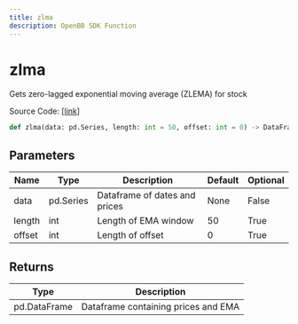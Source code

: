 ```yaml
---
title: zlma
description: OpenBB SDK Function
---
```


# zlma

Gets zero-lagged exponential moving average (ZLEMA) for stock

Source Code: [[link](https://github.com/OpenBB-finance/OpenBBTerminal/tree/main/openbb_terminal/common/technical_analysis/overlap_model.py#L115)]

```python
def zlma(data: pd.Series, length: int = 50, offset: int = 0) -> DataFrame
```
## Parameters

| Name | Type | Description | Default | Optional |
| ---- | ---- | ----------- | ------- | -------- |
| data | pd.Series | Dataframe of dates and prices | None | False |
| length | int | Length of EMA window | 50 | True |
| offset | int | Length of offset | 0 | True |

## Returns

| Type | Description |
| ---- | ----------- |
| pd.DataFrame | Dataframe containing prices and EMA |

